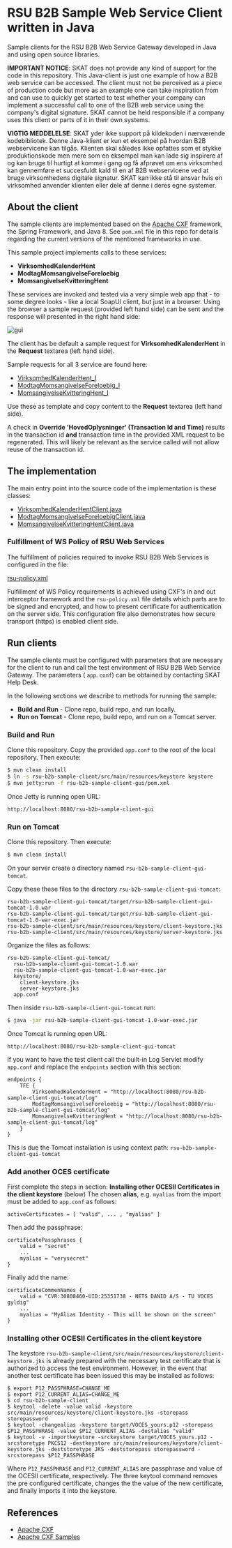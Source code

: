 # RSU B2B Sample Web Service Client written in Java

Sample clients for the RSU B2B Web Service Gateway developed in Java and using open source libraries.

**IMPORTANT NOTICE**: SKAT does not provide any kind of support for the code in this repository.
This Java-client is just one example of how a B2B web service can be accessed. The client must not be 
perceived as a piece of production code but more as an example one can take inspiration from and can use
to quickly get started to test whether your company can implement a successful call to one of the B2B web 
service using the company's digital signature. SKAT cannot be held responsible if a company uses this client
or parts of it in their own systems. 

**VIGTIG MEDDELELSE**: SKAT yder ikke support på kildekoden i nærværende kodebibliotek.
Denne Java-klient er kun et eksempel på hvordan B2B webservicene kan tilgås. Klienten skal således ikke 
opfattes som et stykke produktionskode men mere som en eksempel man kan lade sig inspirere af og kan bruge 
til hurtigt at komme i gang og få afprøvet om ens virksomhed kan gennemføre et succesfuldt kald til en af 
B2B webservicene ved at bruge virksomhedens digitale signatur. SKAT kan ikke stå til ansvar hvis en virksomhed
anvender klienten eller dele af denne i deres egne systemer. 

## About the client

The sample clients are implemented based on the [Apache CXF](http://cxf.apache.org/) framework,
the Spring Framework, and Java 8. See `pom.xml` file in this repo for details regarding 
the current versions of the mentioned frameworks in use.
 
This sample project implements calls to these services:
 
* **VirksomhedKalenderHent**
* **ModtagMomsangivelseForeloebig**
* **MomsangivelseKvitteringHent**

These services are invoked and tested via a very simple web app that - to some degree looks - like a local SoapUI client,
but just in a browser. Using the browser a sample request (provided left hand side) can be sent and the response will
presented in the right hand side:

![gui](/assets/rsu_sample_gui_snapshot.png)

The client has be default a sample request for **VirksomhedKalenderHent** in the **Request** textarea (left hand side). 

Sample requests for all 3 service are found here:

* [VirksomhedKalenderHent_I](rsu-b2b-sample-client/src/test/resources/VirksomhedKalenderHent_I_Document.xml)
* [ModtagMomsangivelseForeloebig_I](rsu-b2b-sample-client/src/test/resources/ModtagMomsangivelseForeloebig_I_Document.xml)
* [MomsangivelseKvitteringHent_I](rsu-b2b-sample-client/src/test/resources/MomsangivelseKvitteringHent_I_Document.xml)

Use these as template and copy content to the **Request** textarea (left hand side).

A check in **Override 'HovedOplysninger' (Transaction Id and Time)** results in the transaction id **and** transaction time
in the provided XML request to be regenerated. This will likely be relevant as the service called will not allow reuse of the
transaction id.

## The implementation

The main entry point into the source code of the implementation is these classes:

* [VirksomhedKalenderHentClient.java](rsu-b2b-sample-client/src/main/java/dk/skat/rsu/b2b/sample/VirksomhedKalenderHentClient.java)
* [ModtagMomsangivelseForeloebigClient.java](rsu-b2b-sample-client/src/main/java/dk/skat/rsu/b2b/sample/ModtagMomsangivelseForeloebigClient.java)
* [MomsangivelseKvitteringHentClient.java](rsu-b2b-sample-client/src/main/java/dk/skat/rsu/b2b/sample/MomsangivelseKvitteringHentClient.java)

### Fulfillment of WS Policy of RSU Web Services

The fulfillment of policies required to invoke RSU B2B Web Services is configured in the file:

[rsu-policy.xml](rsu-b2b-sample-client/src/main/resources/rsu-policy.xml)

Fulfillment of WS Policy requirements is achieved using CXF's in and out interceptor framework and 
the `rsu-policy.xml` file details which parts are to be signed and encrypted, and how to present 
certificate for authentication on the server side. This configuration file also demonstrates how
secure transport (https) is enabled client side.
 
## Run clients

The sample clients must be configured with parameters that are necessary for the client to run and
call the test environment of RSU B2B Web Service Gateway. The parameters ( `app.conf`) can be obtained by contacting 
SKAT Help Desk.

In the following sections we describe to methods for running the sample:

* **Build and Run** - Clone repo, build repo, and run locally.
* **Run on Tomcat** - Clone repo, build repo, and run on a Tomcat server.

### Build and Run

Clone this repository. Copy the provided `app.conf` to the root of the local repository.
Then execute:

```sh
$ mvn clean install
$ ln -s rsu-b2b-sample-client/src/main/resources/keystore keystore
$ mvn jetty:run -f rsu-b2b-sample-client-gui/pom.xml
```

Once Jetty is running open URL:

```
http://localhost:8080/rsu-b2b-sample-client-gui
```

### Run on Tomcat

Clone this repository. Then execute:

```sh
$ mvn clean install
```

On your server create a directory named `rsu-b2b-sample-client-gui-tomcat`.

Copy these these files to the directory `rsu-b2b-sample-client-gui-tomcat`:

```
rsu-b2b-sample-client-gui-tomcat/target/rsu-b2b-sample-client-gui-tomcat-1.0.war
rsu-b2b-sample-client-gui-tomcat/target/rsu-b2b-sample-client-gui-tomcat-1.0-war-exec.jar
rsu-b2b-sample-client/src/main/resources/keystore/client-keystore.jks
rsu-b2b-sample-client/src/main/resources/keystore/server-keystore.jks
```

Organize the files as follows: 

```
rsu-b2b-sample-client-gui-tomcat/
  rsu-b2b-sample-client-gui-tomcat-1.0.war
  rsu-b2b-sample-client-gui-tomcat-1.0-war-exec.jar
  keystore/
    client-keystore.jks
    server-keystore.jks
  app.conf
```

Then inside `rsu-b2b-sample-client-gui-tomcat` run:

```sh
$ java -jar rsu-b2b-sample-client-gui-tomcat-1.0-war-exec.jar
```

Once Tomcat is running open URL:

```
http://localhost:8080/rsu-b2b-sample-client-gui-tomcat
```

If you want to have the test client call the built-in Log Servlet modify `app.conf` and 
replace the `endpoints` section with this section:

```
endpoints {
    TFE {
        VirksomhedKalenderHent = "http://localhost:8080/rsu-b2b-sample-client-gui-tomcat/log"
        ModtagMomsangivelseForeloebig = "http://localhost:8080/rsu-b2b-sample-client-gui-tomcat/log"
        MomsangivelseKvitteringHent = "http://localhost:8080/rsu-b2b-sample-client-gui-tomcat/log"
    }
}
```

This is due the Tomcat installation is using context path: `rsu-b2b-sample-client-gui-tomcat`

### Add another OCES certificate

First complete the steps in section: **Installing other OCESII Certificates in the client keystore** (below)
The chosen **alias**, e.g. `myalias` from the import must be added to  `app.conf` as follows:

```
activeCertificates = [ "valid", ... , "myalias" ]
```

Then add the passphrase:

```
certificatePassphrases {
    valid = "secret"
    ...
    myalias = "verysecret"
}
```

Finally add the name:

```
certificateCommenNames {
    valid = "CVR:30808460-UID:25351738 - NETS DANID A/S - TU VOCES gyldig"
    ...
    myalias = "MyAlias Identity - This will be shown on the screen"
}
```

### Installing other OCESII Certificates in the client keystore

The keystore `rsu-b2b-sample-client/src/main/resources/keystore/client-keystore.jks` is already prepared with the
necessary test certificate that is authorized to access the test environment. However, in the
event that another test certificate has been issued this may be installed as follows:

```
$ export P12_PASSPHRASE=CHANGE_ME
$ export P12_CURRENT_ALIAS=CHANGE_ME
$ cd rsu-b2b-sample-client
$ keytool -delete -value valid -keystore src/main/resources/keystore/client-keystore.jks -storepass storepassword
$ keytool -changealias -keystore target/VOCES_yours.p12 -storepass $P12_PASSPHRASE -value $P12_CURRENT_ALIAS -destalias "valid"
$ keytool -v -importkeystore -srckeystore target/VOCES_yours.p12 -srcstoretype PKCS12 -destkeystore src/main/resources/keystore/client-keystore.jks -deststoretype JKS -deststorepass storepassword -srcstorepass $P12_PASSPHRASE
```

Where `P12_PASSPHRASE` and `P12_CURRENT_ALIAS` are passphrase and value of the OCESII certificate,
respectively. The three keytool command removes the pre configured certificate, changes the the value
of the new certificate, and finally imports it into the keystore.

## References

* [Apache CXF](http://cxf.apache.org/)
* [Apache CXF Samples](https://github.com/apache/cxf/tree/master/distribution/src/main/release/samples)

